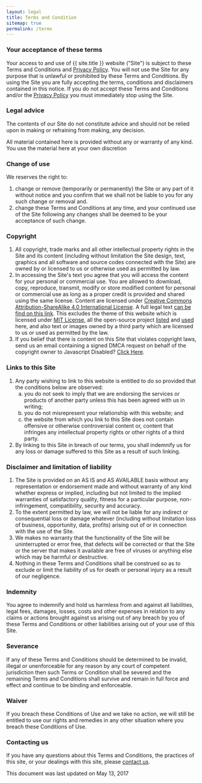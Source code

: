 ```yaml
---
layout: legal
title: Terms and Condition
sitemap: true
permalink: /terms
---
```

<p><h3>Your acceptance of these terms</h3></p>
<p>Your access to and use of {{ site.title }} website ("Site") is subject to these Terms and Conditions and <a href="{{ site.url }}/privacy" rel="noopener noreferrer">Privacy Policy</a>. You will not use the Site for any purpose that is unlawful or prohibited by these Terms and Conditions. By using the Site you are fully accepting the terms, conditions and disclaimers contained in this notice. If you do not accept these Terms and Conditions and/or the <a href="{{ site.url }}/privacy" rel="noopener noreferrer">Privacy Policy</a> you must immediately stop using the Site.</p>

<p><h3>Legal advice</h3></p>
<p>The contents of our Site do not constitute advice and should not be relied upon in making or refraining from making, any decision.</p> 
<p>All material contained here is provided without any or warranty of any kind. You use the material here at your own discretion</p>

<p><h3>Change of use</h3></p>
<p>We reserves the right to:<br /><ol>
<li>change or remove (temporarily or permanently) the Site or any part of it without notice and you confirm that we shall not be liable to you for any such change or removal and.</li>
<li>change these Terms and Conditions at any time, and your continued use of the Site following any changes shall be deemed to be your acceptance of such change.</li></ol></p>

<p><h3>Copyright</h3></p><ol>
<p><li>All copyright, trade marks and all other intellectual property rights in the Site and its content (including without limitation the Site design, text, graphics and all software and source codes connected with the Site) are owned by or licensed to us or otherwise used as permitted by law.</li>
<li>In accessing the Site's text you agree that you will access the content for your personal or commercial use. You are allowed to download, copy, reproduce, transmit, modify or store modified content for personal or commercial use as long as a proper credit is provided and shared using the same license. Content are licensed under <a href="https://creativecommons.org/licenses/by-sa/4.0/" rel="noopener nofollow noreferrer">Creative Commons Attribution-ShareAlike 4.0 International License</a>. A full legal text <a href="https://creativecommons.org/licenses/by-sa/4.0/legalcode" rel="noopener nofollow noreferrer">can be find on this link</a>. This excludes the theme of this website which is licensed under <a href="https://github.com/tanto259/tanto259.github.io/blob/master/LICENSE" rel="noopener nofollow noreferrer">MIT License</a>, all the open-source project <a href="https://github.com/tanto259/tanto259.github.io#project-license" rel="noopener noreferrer">listed</a> and <a href="https://github.com/tanto259/tanto259.github.io/tree/master/licensing" rel="noopener nofollow noreferrer">used</a> here, and also text or images owned by a third party which are licensed to us or used as permitted by the law.</li>
<li>If you belief that there is content on this Site that violates copyright laws, send us an email containing a signed DMCA request on behalf of the copyright owner to <span class="mailno" mail="5>42oE2?E@adh]?2>6" rel="noopener noreferrer"><noscript>Javascript Disabled? <a href="https://spamty.eu/mail/v4/422/RyK1kdX7qb6208ec96/" rel="noopener nofollow noreferrer" rel="noopener noreferrer">Click Here</a></noscript></span>.</li></p></ol>

<p><h3>Links to this Site</h3></p><ol>
<p><li>Any party wishing to link to this website is entitled to do so provided that the conditions below are observed:<br /><ol type="a"><li>you do not seek to imply that we are endorsing the services or products of another party unless this has been agreed with us in writing;</li><li>you do not misrepresent your relationship with this website; and</li><li>the website from which you link to this Site does not contain offensive or otherwise controversial content or, content that infringes any intellectual property rights or other rights of a third party.</li></ol></li>
<li>By linking to this Site in breach of our terms, you shall indemnify us for any loss or damage suffered to this Site as a result of such linking.</li></p></ol>

<p><h3>Disclaimer and limitation of liability</h3></p><ol>
<p><li>The Site is provided on an AS IS and AS AVAILABLE basis without any representation or endorsement made and without warranty of any kind whether express or implied, including but not limited to the implied warranties of satisfactory quality, fitness for a particular purpose, non-infringement, compatibility, security and accuracy.</li>
<li>To the extent permitted by law, we will not be liable for any indirect or consequential loss or damage whatever (including without limitation loss of business, opportunity, data, profits) arising out of or in connection with the use of the Site.</li>
<li>We makes no warranty that the functionality of the Site will be uninterrupted or error free, that defects will be corrected or that the Site or the server that makes it available are free of viruses or anything else which may be harmful or destructive.</li>
<li>Nothing in these Terms and Conditions shall be construed so as to exclude or limit the liability of us for death or personal injury as a result of our negligence.</li></p></ol>

<p><h3>Indemnity</h3></p>
<p>You agree to indemnify and hold us harmless from and against all liabilities, legal fees, damages, losses, costs and other expenses in relation to any claims or actions brought against us arising out of any breach by you of these Terms and Conditions or other liabilities arising out of your use of this Site.</p>

<p><h3>Severance</h3></p>
<p>If any of these Terms and Conditions should be determined to be invalid, illegal or unenforceable for any reason by any court of competent jurisdiction then such Terms or Condition shall be severed and the remaining Terms and Conditions shall survive and remain in full force and effect and continue to be binding and enforceable.</p>

<p><h3>Waiver</h3></p>
<p>If you breach these Conditions of Use and we take no action, we will still be entitled to use our rights and remedies in any other situation where you breach these Conditions of Use.</p>

<p><h3>Contacting us</h3></p>
<p>If you have any questions about this Terms and Conditions, the practices of this site, or your dealings with this site, please <a href="{{ site.url }}/contact" rel="noopener noreferrer">contact us</a>.</p>

<p>This document was last updated on May 13, 2017</p>